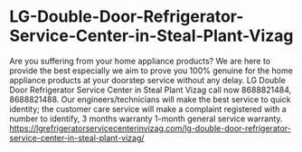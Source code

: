 # LG-Double-Door-Refrigerator-Service-Center-in-Steal-Plant-Vizag
Are you suffering from your home appliance products? We are here to provide the best especially we aim to prove you 100% genuine for the home appliance products at your doorstep service without any delay. LG Double Door Refrigerator Service Center in Steal Plant Vizag call now 8688821484, 8688821488. Our engineers/technicians will make the best service to quick identity; the customer care service will make a complaint registered with a number to identify, 3 months warranty 1-month general service warranty. https://lgrefrigeratorservicecenterinvizag.com/lg-double-door-refrigerator-service-center-in-steal-plant-vizag/
